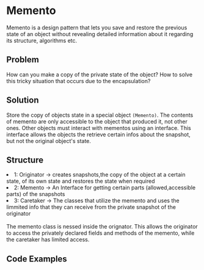 # Memento
Memento is a design pattern that lets you save and restore the previous state of an object without revealing detailed information about it regarding its structure, algorithms etc.
## Problem
How can you make a copy of the private state of the object? How to solve this tricky situation that occurs due to the encapsulation?
## Solution
Store the copy of objects state in a special object `(Memento)`. The contents of memento are only accessible to the object that produced it, not other ones. Other objects 
must interact with mementos using an interface. This interface allows the objects the retrieve certain infos about the snapshot, but not the original object's state.
## Structure
<li> 1: Originator -> creates snapshots,the copy of the object at a certain state, of its own state and restores the state when required </li>
<li> 2: Memento -> An Interface for getting certain parts (allowed,accessible parts) of the snapshots </li>
<li> 3: Caretaker -> The classes that utilize the memento and uses the limmited info that they can receive from the private snapshot of the originator </li>
<br/>
The memento class is nessed inside the orignator. This allows the originator to access the privately declared fields and methods of the memento, while the caretaker has limited access.
 
## Code Examples
